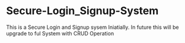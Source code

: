 # Secure-Login_Signup-System
 This is a Secure Login and Signup sysem Iniatially. In future this will be upgrade to ful System with CRUD Operation

